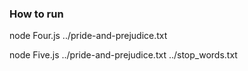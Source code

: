 ### How to run

node Four.js ../pride-and-prejudice.txt

node Five.js ../pride-and-prejudice.txt ../stop_words.txt